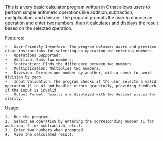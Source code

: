 This is a very basic calculator program written in C that allows users to perform simple arithmetic operations like addition, subtraction, multiplication, and division. The program prompts the user to choose an operation and enter two numbers, then it calculates and displays the result based on the selected operation.

Features:

	•	User-Friendly Interface: The program welcomes users and provides clear instructions for selecting an operation and entering numbers.
	•	Operations Supported:
	•	Addition: Sums two numbers.
	•	Subtraction: Finds the difference between two numbers.
	•	Multiplication: Multiplies two numbers.
	•	Division: Divides one number by another, with a check to avoid division by zero.
	•	Input Validation: The program checks if the user selects a valid operation (1 to 4) and handles errors gracefully, providing feedback if the input is invalid.
	•	Output Format: Results are displayed with two decimal places for clarity.

Usage:

	1.	Run the program.
	2.	Select an operation by entering the corresponding number (1 for addition, 2 for subtraction, etc.).
	3.	Enter two numbers when prompted.
	4.	View the calculated result.
